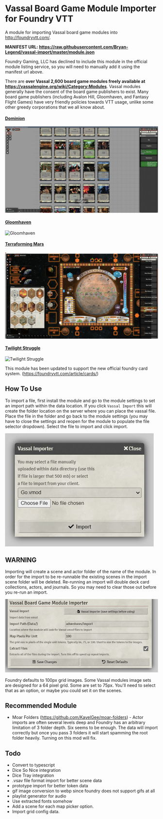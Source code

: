 # Vassal Board Game Module Importer for Foundry VTT

A module for importing Vassal board game modules into http://foundryvtt.com/.

**MANIFEST URL: https://raw.githubusercontent.com/Bryan-Legend/vassal-import/master/module.json**

Foundry Gaming, LLC has declined to include this module in the official module listing service, so you will need to manually add it using the manifest url above.

There are **over Vassal 2,600 board game modules freely available at https://vassalengine.org/wiki/Category:Modules**. Vassal modules generally have the consent of the board game publishers to exist. Many board game publishers (including Avalon Hill, Gloomhaven, and Fantasy Flight Games) have very friendly policies towards VTT usage, unlike some other greedy corporations that we all know about.

#### [Dominion](https://vassalengine.org/wiki/Module:Dominion)
![Dominion](img/Dominion.png)

#### [Gloomhaven](https://vassalengine.org/wiki/Module:Gloomhaven)
![Gloomhaven](img/Gloomhaven.png)

#### [Terraforming Mars](https://vassalengine.org/wiki/Module:Terraforming_Mars)
![Terraforming Mars](img/TerraformingMars.jpg)

#### [Twilight Struggle](https://vassalengine.org/wiki/Module:Twilight_Struggle)
![Twilight Struggle](img/TwilightStruggle.png)

This module has been updated to support the new official foundry card system. (https://foundryvtt.com/article/cards/)

## How To Use

To import a file, first install the module and go to the module settings to set an import path within the data location.  If you click `Vassal Import` this will create the folder location on the server where you can place the vassal file.  Place the file in the folder and go back to the module settings (you may have to close the settings and reopen for the module to populate the file selector dropdown).  Select the file to import and click import.

![Usage](img/Usage.JPG)

## WARNING

Importing will create a scene and actor folder of the name of the module.
In order for the import to be re-runnable the existing scenes in the import scene folder will be deleted.
Re-running an import will double deck card collections, actors, and journals. So you may need to clear those out before you re-run an import.

![Settings](img/Settings.jpg)

Foundry defaults to 100px grid images. Some Vassal modules image sets are designed for a 64 pixel grid. Some are set to 75px. You'll need to select that as an option, or maybe you could set it on the scenes.

## Recommended Module

* Moar Folders (https://github.com/KayelGee/moar-folders) - Actor imports are often several levels deep and Foundry has an arbitrary limitation of 3 folder depth. Six seems to be enough. The data will import correctly but once you pass 3 folders it will start spamming the root folder heavily. Turning on this mod will fix.

## Todo

* Convert to typescript
* Dice So Nice integration
* Dice Tray integration
* .vsav file format import for better scene data
* prototype import for better token data
* gif image conversion to webp since foundry does not support gifs at all
* playlist generator for audio
* Use extracted fonts somehow
* Add a scene for each map picker option.
* Import grid config data.
